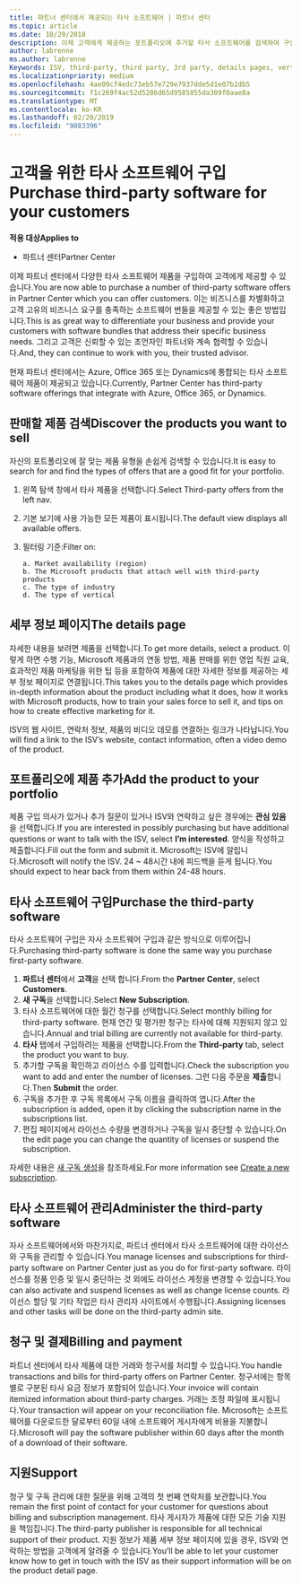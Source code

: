 ```yaml
---
title: 파트너 센터에서 제공되는 타사 소프트웨어 | 파트너 센터
ms.topic: article
ms.date: 10/29/2018
description: 이제 고객에게 제공하는 포트폴리오에 추가할 타사 소프트웨어를 검색하여 구입할 수 있습니다.
author: labrenne
ms.author: labrenne
Keywords: ISV, third-party, third party, 3rd party, details pages, vertical software, software publisher
ms.localizationpriority: medium
ms.openlocfilehash: 4ae09cf4edc73eb57e729e7937dde5d1e07b2db5
ms.sourcegitcommit: f1c269f4ac52d5206d65d9585855da309f0aae8a
ms.translationtype: MT
ms.contentlocale: ko-KR
ms.lasthandoff: 02/20/2019
ms.locfileid: "9083396"
---
```

# <a name="purchase-third-party-software-for-your-customers"></a><span data-ttu-id="fd14a-103">고객을 위한 타사 소프트웨어 구입</span><span class="sxs-lookup"><span data-stu-id="fd14a-103">Purchase third-party software for your customers</span></span>

**<span data-ttu-id="fd14a-104">적용 대상</span><span class="sxs-lookup"><span data-stu-id="fd14a-104">Applies to</span></span>** 

- <span data-ttu-id="fd14a-105">파트너 센터</span><span class="sxs-lookup"><span data-stu-id="fd14a-105">Partner Center</span></span>


<span data-ttu-id="fd14a-106">이제 파트너 센터에서 다양한 타사 소프트웨어 제품을 구입하여 고객에게 제공할 수 있습니다.</span><span class="sxs-lookup"><span data-stu-id="fd14a-106">You are now able to purchase a number of third-party software offers in Partner Center which you can offer customers.</span></span> <span data-ttu-id="fd14a-107">이는 비즈니스를 차별화하고 고객 고유의 비즈니스 요구를 충족하는 소프트웨어 번들을 제공할 수 있는 좋은 방법입니다.</span><span class="sxs-lookup"><span data-stu-id="fd14a-107">This is as great way to differentiate your business and provide your customers with software bundles that address their specific business needs.</span></span> <span data-ttu-id="fd14a-108">그리고 고객은 신뢰할 수 있는 조언자인 파트너와 계속 협력할 수 있습니다.</span><span class="sxs-lookup"><span data-stu-id="fd14a-108">And, they can continue to work with you, their trusted advisor.</span></span>

<span data-ttu-id="fd14a-109">현재 파트너 센터에서는 Azure, Office 365 또는 Dynamics에 통합되는 타사 소프트웨어 제품이 제공되고 있습니다.</span><span class="sxs-lookup"><span data-stu-id="fd14a-109">Currently, Partner Center has third-party software offerings that integrate with Azure, Office 365, or Dynamics.</span></span>

## <a name="discover-the-products-you-want-to-sell"></a><span data-ttu-id="fd14a-110">판매할 제품 검색</span><span class="sxs-lookup"><span data-stu-id="fd14a-110">Discover the products you want to sell</span></span>

<span data-ttu-id="fd14a-111">자신의 포트폴리오에 잘 맞는 제품 유형을 손쉽게 검색할 수 있습니다.</span><span class="sxs-lookup"><span data-stu-id="fd14a-111">It is easy to search for and find the types of offers that are a good fit for your portfolio.</span></span> 
1.  <span data-ttu-id="fd14a-112">왼쪽 탐색 창에서 타사 제품을 선택합니다.</span><span class="sxs-lookup"><span data-stu-id="fd14a-112">Select Third-party offers from the left nav.</span></span> 
2.  <span data-ttu-id="fd14a-113">기본 보기에 사용 가능한 모든 제품이 표시됩니다.</span><span class="sxs-lookup"><span data-stu-id="fd14a-113">The default view displays all available offers.</span></span> 
3.  <span data-ttu-id="fd14a-114">필터링 기준:</span><span class="sxs-lookup"><span data-stu-id="fd14a-114">Filter on:</span></span>

        a. Market availability (region) 
        b. The Microsoft products that attach well with third-party products  
        c. The type of industry 
        d. The type of vertical 

## <a name="the-details-page"></a><span data-ttu-id="fd14a-115">세부 정보 페이지</span><span class="sxs-lookup"><span data-stu-id="fd14a-115">The details page</span></span>

<span data-ttu-id="fd14a-116">자세한 내용을 보려면 제품을 선택합니다.</span><span class="sxs-lookup"><span data-stu-id="fd14a-116">To get more details, select a product.</span></span> <span data-ttu-id="fd14a-117">이렇게 하면 수행 기능, Microsoft 제품과의 연동 방법, 제품 판매를 위한 영업 직원 교육, 효과적인 제품 마케팅을 위한 팁 등을 포함하여 제품에 대한 자세한 정보를 제공하는 세부 정보 페이지로 연결됩니다.</span><span class="sxs-lookup"><span data-stu-id="fd14a-117">This takes you to the details page which provides in-depth information about the product including what it does, how it works with Microsoft products, how to train your sales force to sell it, and tips on how to create effective marketing for it.</span></span> 

<span data-ttu-id="fd14a-118">ISV의 웹 사이트, 연락처 정보, 제품의 비디오 데모를 연결하는 링크가 나타납니다.</span><span class="sxs-lookup"><span data-stu-id="fd14a-118">You will find a link to the ISV’s website, contact information, often a video demo of the product.</span></span> 

## <a name="add-the-product-to-your-portfolio"></a><span data-ttu-id="fd14a-119">포트폴리오에 제품 추가</span><span class="sxs-lookup"><span data-stu-id="fd14a-119">Add the product to your portfolio</span></span>

<span data-ttu-id="fd14a-120">제품 구입 의사가 있거나 추가 질문이 있거나 ISV와 연락하고 싶은 경우에는 **관심 있음**을 선택합니다.</span><span class="sxs-lookup"><span data-stu-id="fd14a-120">If you are interested in possibly purchasing but have additional questions or want to talk with the ISV, select **I’m interested**.</span></span> <span data-ttu-id="fd14a-121">양식을 작성하고 제출합니다.</span><span class="sxs-lookup"><span data-stu-id="fd14a-121">Fill out the form and submit it.</span></span> <span data-ttu-id="fd14a-122">Microsoft는 ISV에 알립니다.</span><span class="sxs-lookup"><span data-stu-id="fd14a-122">Microsoft will notify the ISV.</span></span> <span data-ttu-id="fd14a-123">24 ~ 48시간 내에 피드백을 듣게 됩니다.</span><span class="sxs-lookup"><span data-stu-id="fd14a-123">You should expect to hear back from them within 24-48 hours.</span></span> 

## <a name="purchase-the-third-party-software"></a><span data-ttu-id="fd14a-124">타사 소프트웨어 구입</span><span class="sxs-lookup"><span data-stu-id="fd14a-124">Purchase the third-party software</span></span>

<span data-ttu-id="fd14a-125">타사 소프트웨어 구입은 자사 소프트웨어 구입과 같은 방식으로 이루어집니다.</span><span class="sxs-lookup"><span data-stu-id="fd14a-125">Purchasing third-party software is done the same way you purchase first-party software.</span></span> 

1.  <span data-ttu-id="fd14a-126">**파트너 센터**에서 **고객**을 선택 합니다.</span><span class="sxs-lookup"><span data-stu-id="fd14a-126">From the **Partner Center**, select **Customers**.</span></span>
2.  <span data-ttu-id="fd14a-127">**새 구독**을 선택합니다.</span><span class="sxs-lookup"><span data-stu-id="fd14a-127">Select **New Subscription**.</span></span>
3.  <span data-ttu-id="fd14a-128">타사 소프트웨어에 대한 월간 청구를 선택합니다.</span><span class="sxs-lookup"><span data-stu-id="fd14a-128">Select monthly billing for third-party software.</span></span> <span data-ttu-id="fd14a-129">현재 연간 및 평가판 청구는 타사에 대해 지원되지 않고 있습니다.</span><span class="sxs-lookup"><span data-stu-id="fd14a-129">Annual and trial billing are currently not available for third-party.</span></span>
4.  <span data-ttu-id="fd14a-130">**타사** 탭에서 구입하려는 제품을 선택합니다.</span><span class="sxs-lookup"><span data-stu-id="fd14a-130">From the **Third-party** tab, select the product you want to buy.</span></span>
5.  <span data-ttu-id="fd14a-131">추가할 구독을 확인하고 라이선스 수를 입력합니다.</span><span class="sxs-lookup"><span data-stu-id="fd14a-131">Check the subscription you want to add and enter the number of licenses.</span></span> <span data-ttu-id="fd14a-132">그런 다음 주문을 **제출**합니다.</span><span class="sxs-lookup"><span data-stu-id="fd14a-132">Then **Submit** the order.</span></span>
6.  <span data-ttu-id="fd14a-133">구독을 추가한 후 구독 목록에서 구독 이름을 클릭하여 엽니다.</span><span class="sxs-lookup"><span data-stu-id="fd14a-133">After the subscription is added, open it by clicking the subscription name in the subscriptions list.</span></span> 
7.  <span data-ttu-id="fd14a-134">편집 페이지에서 라이선스 수량을 변경하거나 구독을 일시 중단할 수 있습니다.</span><span class="sxs-lookup"><span data-stu-id="fd14a-134">On the edit page you can change the quantity of licenses or suspend the subscription.</span></span>

<span data-ttu-id="fd14a-135">자세한 내용은 [새 구독 생성](create-a-new-subscription.md)을 참조하세요.</span><span class="sxs-lookup"><span data-stu-id="fd14a-135">For more information see [Create a new subscription](create-a-new-subscription.md).</span></span>

## <a name="administer-the-third-party-software"></a><span data-ttu-id="fd14a-136">타사 소프트웨어 관리</span><span class="sxs-lookup"><span data-stu-id="fd14a-136">Administer the third-party software</span></span>

<span data-ttu-id="fd14a-137">자사 소프트웨어에서와 마찬가지로, 파트너 센터에서 타사 소프트웨어에 대한 라이선스와 구독을 관리할 수 있습니다.</span><span class="sxs-lookup"><span data-stu-id="fd14a-137">You manage licenses and subscriptions for third-party software on Partner Center just as you do for first-party software.</span></span> <span data-ttu-id="fd14a-138">라이선스를 정품 인증 및 일시 중단하는 것 외에도 라이선스 계정을 변경할 수 있습니다.</span><span class="sxs-lookup"><span data-stu-id="fd14a-138">You can also activate and suspend licenses as well as change license counts.</span></span> <span data-ttu-id="fd14a-139">라이선스 할당 및 기타 작업은 타사 관리자 사이트에서 수행됩니다.</span><span class="sxs-lookup"><span data-stu-id="fd14a-139">Assigning licenses and other tasks will be done on the third-party admin site.</span></span>

## <a name="billing-and-payment"></a><span data-ttu-id="fd14a-140">청구 및 결제</span><span class="sxs-lookup"><span data-stu-id="fd14a-140">Billing and payment</span></span>

<span data-ttu-id="fd14a-141">파트너 센터에서 타사 제품에 대한 거래와 청구서를 처리할 수 있습니다.</span><span class="sxs-lookup"><span data-stu-id="fd14a-141">You handle transactions and bills for third-party offers on Partner Center.</span></span> <span data-ttu-id="fd14a-142">청구서에는 항목별로 구분된 타사 요금 정보가 포함되어 있습니다.</span><span class="sxs-lookup"><span data-stu-id="fd14a-142">Your invoice will contain itemized information about third-party charges.</span></span> <span data-ttu-id="fd14a-143">거래는 조정 파일에 표시됩니다.</span><span class="sxs-lookup"><span data-stu-id="fd14a-143">Your transaction will appear on your reconciliation file.</span></span> <span data-ttu-id="fd14a-144">Microsoft는 소프트웨어를 다운로드한 달로부터 60일 내에 소프트웨어 게시자에게 비용을 지불합니다.</span><span class="sxs-lookup"><span data-stu-id="fd14a-144">Microsoft will pay the software publisher within 60 days after the month of a download of their software.</span></span> 

## <a name="support"></a><span data-ttu-id="fd14a-145">지원</span><span class="sxs-lookup"><span data-stu-id="fd14a-145">Support</span></span>

<span data-ttu-id="fd14a-146">청구 및 구독 관리에 대한 질문을 위해 고객의 첫 번째 연락처를 보관합니다.</span><span class="sxs-lookup"><span data-stu-id="fd14a-146">You remain the first point of contact for your customer for questions about billing and subscription management.</span></span> <span data-ttu-id="fd14a-147">타사 게시자가 제품에 대한 모든 기술 지원을 책임집니다.</span><span class="sxs-lookup"><span data-stu-id="fd14a-147">The third-party publisher is responsible for all technical support of their product.</span></span> <span data-ttu-id="fd14a-148">지원 정보가 제품 세부 정보 페이지에 있을 경우, ISV와 연락하는 방법을 고객에게 알려줄 수 있습니다.</span><span class="sxs-lookup"><span data-stu-id="fd14a-148">You’ll be able to let your customer know how to get in touch with the ISV as their support information will be on the product detail page.</span></span>

